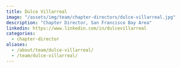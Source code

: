 ```yaml
---
title: Dulce Villarreal
image: "/assets/img/team/chapter-directors/dulce-villarreal.jpg"
description: "Chapter Director, San Francisco Bay Area"
linkedin: https://www.linkedin.com/in/dulcevillarreal
categories:
  - chapter-director
aliases:
  - /about/team/dulce-villarreal/
  - /team/dulce-villarreal/
---
```

